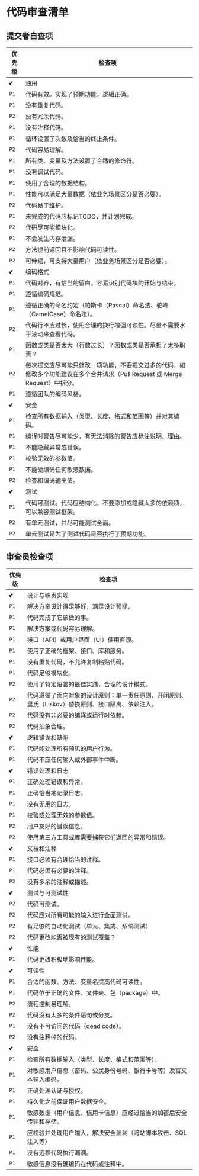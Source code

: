 # 代码审查清单

## 提交者自查项

| 优先级 | 检查项                                                       |
| ------ | ------------------------------------------------------------ |
| 💕      | 通用                                                         |
| `P1`   | 代码有效。实现了预期功能，逻辑正确。                         |
| `P1`   | 没有重复代码。                                               |
| `P2`   | 没有冗余代码。                                               |
| `P1`   | 没有注释代码。                                               |
| `P1`   | 循环设置了次数及恰当的终止条件。                             |
| `P2`   | 代码容易理解。                                               |
| `P1`   | 所有类、变量及方法设置了合适的修饰符。                       |
| `P1`   | 没有调试代码。                                               |
| `P1`   | 使用了合理的数据结构。                                       |
| `P1`   | 性能可以满足大量数据（依业务场景区分是否必要）。             |
| `P2`   | 代码易于维护。                                               |
| `P1`   | 未完成的代码应标记TODO，并计划完成。                         |
| `P2`   | 代码尽可能模块化。                                           |
| `P1`   | 不会发生内存泄漏。                                           |
| `P2`   | 方法提前返回且不影响代码可读性。                             |
| `P2`   | 可伸缩，可支持大量用户（依业务场景区分是否必要）。           |
| 💕      | 编码格式                                                     |
| `P1`   | 代码对齐，有恰当的留白。容易识别代码块的开始与结束。         |
| `P1`   | 遵循编码规范。                                               |
| `P1`   | 遵循正确的命名约定（帕斯卡（Pascal）命名法、驼峰（CamelCase）命名法）。 |
| `P2`   | 代码行不应过长，使用合理的换行增强可读性。尽量不需要水平滚动来查看代码。 |
| `P1`   | 函数或类是否太大（行数过长）？函数或类是否承担了太多职责？   |
| `P2`   | 每次提交应尽可能只修改一项功能，不要提交过多的代码，如修改多个功能建议在多个合并请求（Pull  Request 或 Merge Request）中拆分。 |
| `P1`   | 遵循团队的编码风格。                                         |
| 💕      | 安全                                                         |
| `P1`   | 检查所有数据输入（类型、长度、格式和范围等）并对其编码。     |
| `P1`   | 编译时警告尽可能少，有无法消除的警告应标注说明、理由。       |
| `P1`   | 不能隐藏异常或错误。                                         |
| `P1`   | 校验无效的参数值。                                           |
| `P1`   | 不能硬编码任何敏感数据。                                     |
| `P2`   | 检查和编码输出值。                                           |
| 💕      | 测试                                                         |
| `P1`   | 代码可测试。代码应结构化，不要添加或隐藏太多的依赖项，可以兼容测试框架。 |
| `P2`   | 有单元测试，并尽可能测试全面。                               |
| `P2`   | 单元测试是为了测试代码是否执行了预期功能。                   |

## 审查员检查项

| 优先级 | 检查项                                                       |
| ------ | ------------------------------------------------------------ |
| 💕      | 设计与职责实现                                               |
| `P1`   | 解决方案设计得足够好，满足设计预期。                         |
| `P1`   | 代码完成了它该做的事。                                       |
| `P1`   | 解决方案或代码容易理解。                                     |
| `P1`   | 接口（API）或用户界面（UI）使用直观。                        |
| `P1`   | 使用了正确的框架、接口、库和服务。                           |
| `P1`   | 没有重复代码，不允许复制粘贴代码。                           |
| `P1`   | 代码足够模块化。                                             |
| `P2`   | 使用了特定语言的最佳实践，合理的设计模式。                   |
| `P2`   | 代码遵循了面向对象的设计原则：单一责任原则、开闭原则、里氏（Liskov）替换原则、接口隔离、依赖注入。 |
| `P2`   | 代码没有非必要的编译或运行时依赖。                           |
| `P2`   | 代码抽象合理。                                               |
| 💕      | 逻辑错误和缺陷                                               |
| `P1`   | 代码能处理所有预见的用户行为。                               |
| `P1`   | 代码不应任何输入或外部事件中断。                             |
| 💕      | 错误处理和日志                                               |
| `P1`   | 正确处理错误和异常。                                         |
| `P1`   | 正确恰当地记录日志。                                         |
| `P1`   | 没有无用的日志。                                             |
| `P1`   | 校验或处理无效的参数值。                                     |
| `P2`   | 用户友好的错误信息。                                         |
| `P2`   | 使用第三方工具或库需要捕获它们返回的异常和错误。             |
| 💕      | 文档和注释                                                   |
| `P1`   | 接口必须有合理恰当的注释。                                   |
| `P1`   | 代码必须有必要的注释。                                       |
| `P2`   | 没有多余的注释或描述。                                       |
| 💕      | 测试与可测试性                                               |
| `P2`   | 代码可测试。                                                 |
| `P2`   | 代码应对所有可能的输入进行全面测试。                         |
| `P2`   | 有足够的自动化测试（单元、集成、系统测试）                   |
| `P2`   | 代码更改能否被现有的测试覆盖？                               |
| 💕      | 性能                                                         |
| `P1`   | 代码更改积极地影响性能。                                     |
| 💕      | 可读性                                                       |
| `P1`   | 合适的函数、方法、变量名提高代码可读性。                     |
| `P1`   | 代码位于正确的文件、文件夹、包（package）中。                |
| `P2`   | 流程控制易理解。                                             |
| `P2`   | 代码没有太多的条件语句或分支。                               |
| `P1`   | 没有不可访问的代码（dead  code）。                           |
| `P2`   | 没有注释掉的代码。                                           |
| 💕      | 安全                                                         |
| `P1`   | 检查所有数据输入（类型、长度、格式和范围等）。               |
| `P1`   | 对敏感用户信息（密码、公民身份号码、银行卡号等）及富文本输入编码。 |
| `P1`   | 正确处理认证与授权。                                         |
| `P1`   | 持久化之前保证用户数据安全。                                 |
| `P1`   | 敏感数据（用户信息、信用卡信息）应经过恰当的加密后安全传输和存储。 |
| `P1`   | 应校验并处理用户输入，解决安全漏洞（跨站脚本攻击、SQL注入等） |
| `P1`   | 没有远程代码执行漏洞。                                       |
| `P1`   | 敏感信息没有硬编码在代码或注释中。                           |